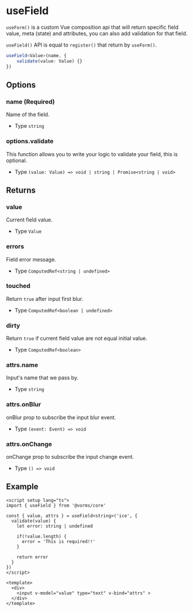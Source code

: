 # useField

`useForm()` is a custom Vue composition api that will return specific field value, meta (state) and attributes, you can also add validation for that field.

`useField()` API is equal to `register()` that return by `useForm()`.

```ts
useField<Value>(name, {
    validate(value: Value) {}
}) 
```

## Options

### name (Required)

Name of the field.

- Type `string`

### options.validate

This function allows you to write your logic to validate your field, this is optional.

- Type `(value: Value) => void | string | Promise<string | void>`

## Returns

### value

Current field value.

- Type `Value`

### errors

Field error message.

- Type `ComputedRef<string | undefined>`

### touched

Return `true` after input first blur.

- Type `ComputedRef<boolean | undefined>`

### dirty

Return `true` if current field value are not equal initial value.

- Type `ComputedRef<boolean>`

### attrs.name

Input's name that we pass by.

- Type `string`

### attrs.onBlur

onBlur prop to subscribe the input blur event.

- Type `(event: Event) => void`

### attrs.onChange

onChange prop to subscribe the input change event.

- Type `() => void`

## Example

```vue
<script setup lang="ts">
import { useField } from '@vorms/core'

const { value, attrs } = useField<string>('ice', {
  validate(value) {
    let error: string | undefined

    if(!value.length) {
      error = 'This is required!!'
    }

    return error
  }
})
</script>

<template>
  <div>
    <input v-model="value" type="text" v-bind="attrs" >
  </div>
</template>
```

